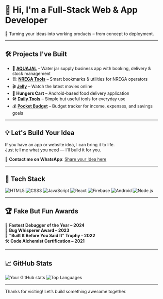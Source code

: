 # 👋 Hi, I'm a Full-Stack Web & App Developer

🚀 Turning your ideas into working products – from concept to deployment.

---

## 🛠️ Projects I've Built

- 🌊 [**AQUAJAL**](https://www.aquajal.com) – Water jar supply business app with booking, delivery & stock management  
- 🏗️ [**NREGA Tools**](https://nrega.palojori.in) – Smart bookmarks & utilities for NREGA operators  
- 🎬 [**Jelly**](https://jelly.cabelwala.com) – Watch the latest movies online  
- 🍔 **Hungers Cart** – Android-based food delivery application  
- 🛠️ [**Daily Tools**](https://tools.palojori.in) – Simple but useful tools for everyday use  
- 💰 [**Pocket Budget**](https://pocketbdgt.com) – Budget tracker for income, expenses, and savings goals  

---

## 💡 Let's Build Your Idea

If you have an app or website idea, I can bring it to life.  
Just tell me what you need — I'll build it for you.

📱 **Contact me on WhatsApp**: [Share your Idea here](https://wa.me/917250580175)

---

## 🧰 Tech Stack

![HTML5](https://img.shields.io/badge/HTML5-E34F26?style=for-the-badge&logo=html5&logoColor=white)
![CSS3](https://img.shields.io/badge/CSS3-1572B6?style=for-the-badge&logo=css3&logoColor=white)
![JavaScript](https://img.shields.io/badge/JavaScript-F7DF1E?style=for-the-badge&logo=javascript&logoColor=black)
![React](https://img.shields.io/badge/React-20232A?style=for-the-badge&logo=react&logoColor=61DAFB)
![Firebase](https://img.shields.io/badge/Firebase-ffca28?style=for-the-badge&logo=firebase&logoColor=black)
![Android](https://img.shields.io/badge/Android-3DDC84?style=for-the-badge&logo=android&logoColor=white)
![Node.js](https://img.shields.io/badge/Node.js-339933?style=for-the-badge&logo=nodedotjs&logoColor=white)

---

## 🏆 Fake But Fun Awards

🏅 **Fastest Debugger of the Year – 2024**  
🥇 **Bug Whisperer Award – 2023**  
🎯 **"Built It Before You Said It" Trophy – 2022**  
🛠️ **Code Alchemist Certification – 2021**

---

## 📈 GitHub Stats

![Your GitHub stats](https://github-readme-stats.vercel.app/api?username=rajatpoddar&show_icons=true&theme=tokyonight)
![Top Languages](https://github-readme-stats.vercel.app/api/top-langs/?username=rajatpoddar&layout=compact&theme=tokyonight)

---

Thanks for visiting! Let’s build something awesome together.
